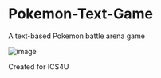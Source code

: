 # Pokemon-Text-Game
A text-based Pokemon battle arena game

![image](https://user-images.githubusercontent.com/28360069/119216708-3e254e80-baa3-11eb-9ab8-8eed3be8b030.png)

Created for ICS4U
